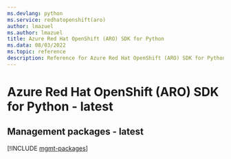 ```yaml
---
ms.devlang: python
ms.service: redhatopenshift(aro)
author: lmazuel
ms.author: lmazuel
title: Azure Red Hat OpenShift (ARO) SDK for Python
ms.data: 08/03/2022
ms.topic: reference
description: Reference for Azure Red Hat OpenShift (ARO) SDK for Python
---
```

# Azure Red Hat OpenShift (ARO) SDK for Python - latest

## Management packages - latest
[!INCLUDE [mgmt-packages](red-hat-openshift-(aro)-mgmt-index.md)]